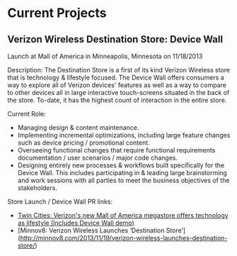 Current Projects
====================

Verizon Wireless Destination Store: Device Wall
---------------------

Launch at Mall of America in Minneapolis, Minnesota on 11/18/2013


Description: 
The Destination Store is a first of its kind Verizon Wireless store that is technology & lifestyle focused.
The Device Wall offers consumers a way to explore all of Verizon devices' features as well as a way to compare to other devices all in large interactive touch-screens situated in the back of the store. To-date, it has the highest count of interaction in the entire store.

Current Role: 
* Managing design & content maintenance. 
* Implementing incremental optimizations, including large feature changes such as device pricing / promotional content. 
* Overseeing functional changes that require functional requirements documentation / user scenarios / major code changes.
* Designing entirely new processes & workflows built specifically for the Device Wall. This includes participating in & leading large brainstorming and work sessions with all parties to meet the business objectives of the stakeholders.

Store Launch / Device Wall PR links: 

* [Twin Cities: Verizon's new Mall of America megastore offers technology as lifestyle (Includes Device Wall demo)](http://www.twincities.com/business/ci_24555287/verizons-new-mall-america-megastore-offers-technology-lifestyle)
* [Minnov8: Verizon Wireless Launches ‘Destination Store’] (http://minnov8.com/2013/11/19/verizon-wireless-launches-destination-store/)
